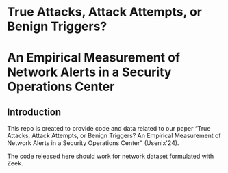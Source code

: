 # True Attacks, Attack Attempts, or Benign Triggers?
# An Empirical Measurement of Network Alerts in a Security Operations Center

## Introduction 
This repo is created to provide code and data related to our paper “True Attacks, Attack Attempts, or Benign Triggers? An Empirical Measurement of Network Alerts in a Security Operations Center" (Usenix'24).

The code released here should work for network dataset formulated with Zeek.
